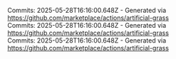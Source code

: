 Commits: 2025-05-28T16:16:00.648Z - Generated via https://github.com/marketplace/actions/artificial-grass
<br>
Commits: 2025-05-28T16:16:00.648Z - Generated via https://github.com/marketplace/actions/artificial-grass
<br>
Commits: 2025-05-28T16:16:00.648Z - Generated via https://github.com/marketplace/actions/artificial-grass
<br>
